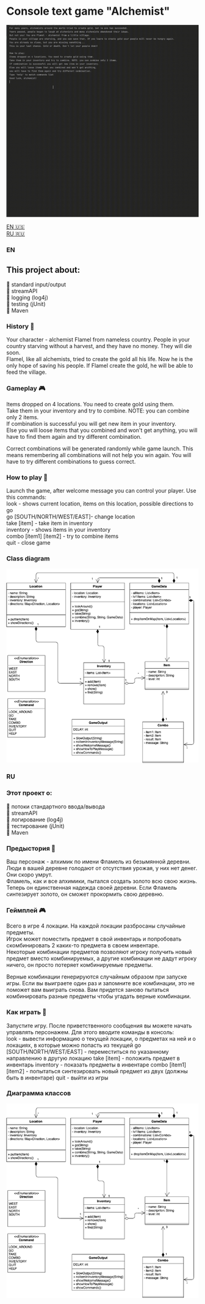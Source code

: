 # Console text game "Alchemist"

![action](action.gif)

[EN :us:](#EN)  
[RU :ru:](#RU)

### EN
## This project about:
:small_blue_diamond: standard input/output  
:small_blue_diamond: streamAPI  
:small_blue_diamond: logging (log4j)  
:small_blue_diamond: testing (jUnit)  
:small_blue_diamond: Maven

### History :book:
Your character - alchemist Flamel from nameless country. People in your country starving without a harvest, 
and they have no money. They will die soon.  
Flamel, like all alchemists, tried to create the gold all his life. Now he is the only hope of saving his people. 
If Flamel create the gold, he will be able to feed the village.

### Gameplay :video_game:
Items dropped on 4 locations. You need to create gold using them.  
Take them in your inventory and try to combine. NOTE: you can combine only 2 items.  
If combination is successful you will get new item in your inventory.  
Else you will loose items that you combined and won't get anything, you will have to find them again and try different combination.  

Correct combinations will be generated randomly while game launch. This means remembering all combinations will 
not help you win again. You will have to try different combinations to guess correct.

### How to play :game_die:
Launch the game, after welcome message you can control your player. Use this commands:  
look - shows current location, items on this location, possible directions to go  
go [SOUTH/NORTH/WEST/EAST]- change location  
take [item] - take item in inventory  
inventory - shows items in your inventory  
combo [item1] [item2] - try to combine items  
quit - close game  

### Class diagram
![ClassDiagram](ClassDiagram.png)

### RU  
### Этот проект о:
:small_blue_diamond: потоки стандартного ввода/вывода  
:small_blue_diamond: streamAPI  
:small_blue_diamond: логирование (log4j)  
:small_blue_diamond: тестирование (jUnit)  
:small_blue_diamond: Maven

### Предыстория :book:
Ваш персонаж - алхимик по имени Фламель из безымянной деревни. Люди в вашей деревне голодают от отсутствия урожая, 
у них нет денег. Они скоро умрут.  
Фламель, как и все алхимики, пытался создать золото всю свою жизнь. Теперь он единственная надежда своей деревни. 
Если Фламель синтезирует золото, он сможет прокормить свою деревню.

### Геймплей :video_game:
Всего в игре 4 локации. На каждой локации разбросаны случайные предметы.  
Игрок может поместить предмет в свой инвентарь и попробовать скомбинировать 2 каких-то предмета в своем инвентаре.  
Некоторые комбинации предметов позволяют игроку получить новый предмет вместо комбинируемых, а другие комбинации 
не дадут игроку ничего, он просто потеряет комбинируемые предметы.  

Верные комбинации генерируются случайным образом при запуске игры. Если вы выиграете один раз и 
запомните все комбинации, это не поможет вам выиграть снова. Вам придется заново пытаться комбинировать разные предметы 
чтобы угадать верные комбинации.  

### Как играть :game_die:
Запустите игру. После приветственного сообщения вы можете начать управлять персонажем. Для этого вводите команды 
в консоль:  
look - вывести информацию о текущей локации, о предметах на ней и о локациях, в которые можно попасть из текущей
go [SOUTH/NORTH/WEST/EAST] - переместиться по указанному направлению в другую локацию
take [item] - положить предмет в инвентарь
inventory - показать предметы в инвентаре
combo [item1] [item2] - попытаться синтезировать новый предмет из двух (должны быть в инвентаре)
quit - выйти из игры

### Диаграмма классов
![ClassDiagram](ClassDiagram.png)
